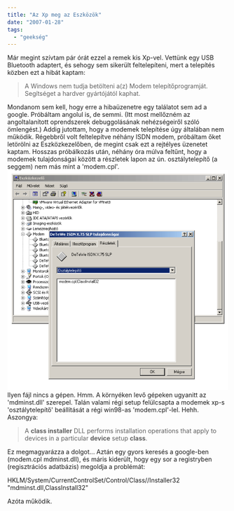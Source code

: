 ```yaml
---
title: "Az Xp meg az Eszközök"
date: "2007-01-28"
tags: 
  - "geekség"
---
```


Már megint szívtam pár órát ezzel a remek kis Xp-vel. Vettünk egy USB Bluetooth adaptert, és sehogy sem sikerült feltelepíteni, mert a telepítés közben ezt a hibát kaptam:

> A Windows nem tudja betölteni a(z) Modem telepítőprogramját. Segítséget a hardver gyártójától kaphat.

Mondanom sem kell, hogy erre a hibaüzenetre egy találatot sem ad a google. Próbáltam angolul is, de semmi. (Itt most mellőzném az angoltalanított oprendszerek debuggolásának nehézségeiről szóló ömlengést.) Addig jutottam, hogy a modemek telepítése úgy általában nem működik. Régebbről volt feltelepítve néhány ISDN modem, próbáltam őket letörölni az Eszközkezelőben, de megint csak ezt a rejtélyes üzenetet kaptam. Hosszas próbálkozás után, néhány óra múlva feltűnt, hogy a modemek tulajdonságai között a részletek lapon az ún. osztálytelepítő (a seggem) nem más mint a 'modem.cpl'. ![modem](images/modem.png) Ilyen fájl nincs a gépen. Hmm. A környéken levő gépeken ugyanitt az 'mdminst.dll' szerepel. Talán valami régi setup felülcsapta a modemek xp-s 'osztálytelepítő' beállítását a régi win98-as 'modem.cpl'-lel. Hehh. Aszongya:

> A **class installer** DLL performs installation operations that apply to devices in a particular **device** setup **class**.

Ez megmagyarázza a dolgot... Aztán egy gyors keresés a google-ben (modem.cpl mdminst.dll), és máris kiderült, hogy egy sor a registryben (regisztrációs adatbázis) megoldja a problémát:

HKLM/System/CurrentControlSet/Control/Class/<CLSID>/Installer32
 "mdminst.dll,ClassInstall32"

Azóta működik.
